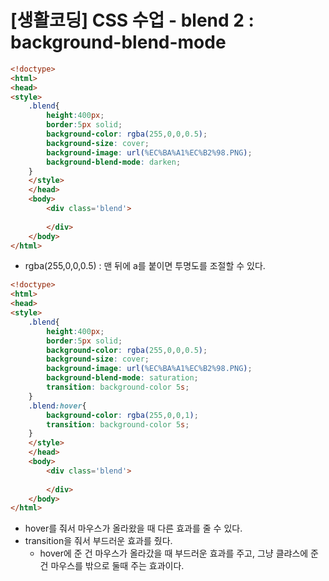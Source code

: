 # [생활코딩] CSS 수업 - blend 2 : background-blend-mode

```html
<!doctype>
<html>
<head>
<style>
    .blend{
        height:400px;
        border:5px solid;
        background-color: rgba(255,0,0,0.5);
        background-size: cover;
        background-image: url(%EC%BA%A1%EC%B2%98.PNG);
        background-blend-mode: darken;
    }
    </style>
    </head>
    <body>
        <div class='blend'>
            
        </div>
    </body>
</html>
```

- rgba(255,0,0,0.5) : 맨 뒤에 a를 붙이면 투명도를 조절할 수 있다.

```html
<!doctype>
<html>
<head>
<style>
    .blend{
        height:400px;
        border:5px solid;
        background-color: rgba(255,0,0,0.5);
        background-size: cover;
        background-image: url(%EC%BA%A1%EC%B2%98.PNG);
        background-blend-mode: saturation;
        transition: background-color 5s;
    }
    .blend:hover{
        background-color: rgba(255,0,0,1);
        transition: background-color 5s;
    }
    </style>
    </head>
    <body>
        <div class='blend'>
            
        </div>
    </body>
</html>
```

- hover를 줘서 마우스가 올라왔을 때 다른 효과를 줄 수 있다.
- transition을 줘서 부드러운 효과를 줬다.
  - hover에 준 건 마우스가 올라갔을 때 부드러운 효과를 주고, 그냥 클랴스에 준건 마우스를 밖으로 둘때 주는 효과이다.